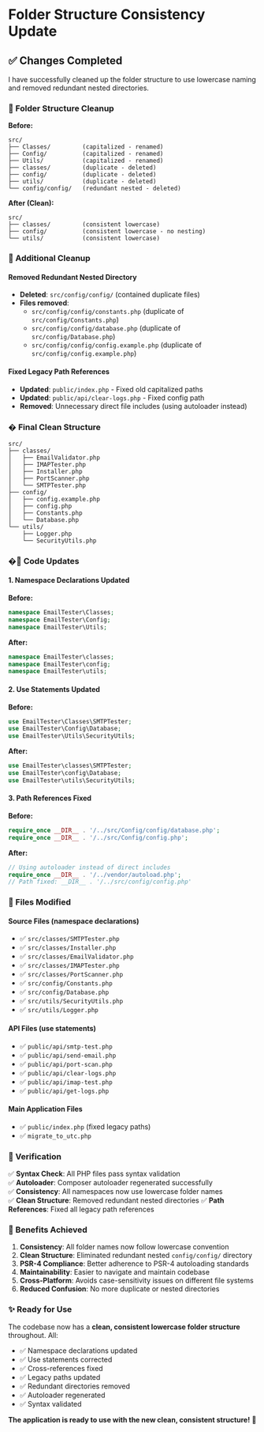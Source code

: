 # Folder Structure Consistency Update

## ✅ Changes Completed

I have successfully cleaned up the folder structure to use lowercase naming and removed redundant nested directories.

### 📁 Folder Structure Cleanup

**Before:**
```
src/
├── Classes/         (capitalized - renamed)
├── Config/          (capitalized - renamed)  
├── Utils/           (capitalized - renamed)
├── classes/         (duplicate - deleted)
├── config/          (duplicate - deleted)  
├── utils/           (duplicate - deleted)
└── config/config/   (redundant nested - deleted)
```

**After (Clean):**
```
src/
├── classes/         (consistent lowercase)
├── config/          (consistent lowercase - no nesting)
└── utils/           (consistent lowercase)
```

### 🧹 Additional Cleanup

#### Removed Redundant Nested Directory
- **Deleted**: `src/config/config/` (contained duplicate files)
- **Files removed**: 
  - `src/config/config/constants.php` (duplicate of `src/config/Constants.php`)
  - `src/config/config/database.php` (duplicate of `src/config/Database.php`)
  - `src/config/config/config.example.php` (duplicate of `src/config/config.example.php`)

#### Fixed Legacy Path References
- **Updated**: `public/index.php` - Fixed old capitalized paths
- **Updated**: `public/api/clear-logs.php` - Fixed config path
- **Removed**: Unnecessary direct file includes (using autoloader instead)

### � Final Clean Structure

```
src/
├── classes/
│   ├── EmailValidator.php
│   ├── IMAPTester.php
│   ├── Installer.php
│   ├── PortScanner.php
│   └── SMTPTester.php
├── config/
│   ├── config.example.php
│   ├── config.php
│   ├── Constants.php
│   └── Database.php
└── utils/
    ├── Logger.php
    └── SecurityUtils.php
```

### �🔄 Code Updates

#### 1. Namespace Declarations Updated

**Before:**
```php
namespace EmailTester\Classes;
namespace EmailTester\Config;
namespace EmailTester\Utils;
```

**After:**
```php
namespace EmailTester\classes;
namespace EmailTester\config;
namespace EmailTester\utils;
```

#### 2. Use Statements Updated

**Before:**
```php
use EmailTester\Classes\SMTPTester;
use EmailTester\Config\Database;
use EmailTester\Utils\SecurityUtils;
```

**After:**
```php
use EmailTester\classes\SMTPTester;
use EmailTester\config\Database;
use EmailTester\utils\SecurityUtils;
```

#### 3. Path References Fixed

**Before:**
```php
require_once __DIR__ . '/../src/Config/config/database.php';
require_once __DIR__ . '/../src/Config/config.php';
```

**After:**
```php
// Using autoloader instead of direct includes
require_once __DIR__ . '/../vendor/autoload.php';
// Path fixed: __DIR__ . '/../src/config/config.php'
```

### 📄 Files Modified

#### Source Files (namespace declarations)
- ✅ `src/classes/SMTPTester.php`
- ✅ `src/classes/Installer.php` 
- ✅ `src/classes/EmailValidator.php`
- ✅ `src/classes/IMAPTester.php`
- ✅ `src/classes/PortScanner.php`
- ✅ `src/config/Constants.php`
- ✅ `src/config/Database.php`
- ✅ `src/utils/SecurityUtils.php`
- ✅ `src/utils/Logger.php`

#### API Files (use statements)
- ✅ `public/api/smtp-test.php`
- ✅ `public/api/send-email.php`
- ✅ `public/api/port-scan.php`
- ✅ `public/api/clear-logs.php`
- ✅ `public/api/imap-test.php`
- ✅ `public/api/get-logs.php`

#### Main Application Files
- ✅ `public/index.php` (fixed legacy paths)
- ✅ `migrate_to_utc.php`

### 🧪 Verification

✅ **Syntax Check**: All PHP files pass syntax validation  
✅ **Autoloader**: Composer autoloader regenerated successfully  
✅ **Consistency**: All namespaces now use lowercase folder names  
✅ **Clean Structure**: Removed redundant nested directories
✅ **Path References**: Fixed all legacy path references

### 🎯 Benefits Achieved

1. **Consistency**: All folder names now follow lowercase convention
2. **Clean Structure**: Eliminated redundant nested `config/config/` directory
3. **PSR-4 Compliance**: Better adherence to PSR-4 autoloading standards
4. **Maintainability**: Easier to navigate and maintain codebase
5. **Cross-Platform**: Avoids case-sensitivity issues on different file systems
6. **Reduced Confusion**: No more duplicate or nested directories

### ✨ Ready for Use

The codebase now has a **clean, consistent lowercase folder structure** throughout. All:
- ✅ Namespace declarations updated
- ✅ Use statements corrected
- ✅ Cross-references fixed
- ✅ Legacy paths updated
- ✅ Redundant directories removed
- ✅ Autoloader regenerated
- ✅ Syntax validated

**The application is ready to use with the new clean, consistent structure!** 🚀
